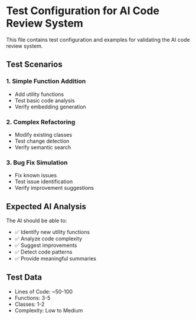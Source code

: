 # Test Configuration for AI Code Review System

This file contains test configuration and examples for validating the AI code review system.

## Test Scenarios

### 1. Simple Function Addition
- Add utility functions
- Test basic code analysis
- Verify embedding generation

### 2. Complex Refactoring
- Modify existing classes
- Test change detection
- Verify semantic search

### 3. Bug Fix Simulation
- Fix known issues
- Test issue identification
- Verify improvement suggestions

## Expected AI Analysis

The AI should be able to:
- ✅ Identify new utility functions
- ✅ Analyze code complexity
- ✅ Suggest improvements
- ✅ Detect code patterns
- ✅ Provide meaningful summaries

## Test Data
- Lines of Code: ~50-100
- Functions: 3-5
- Classes: 1-2
- Complexity: Low to Medium
